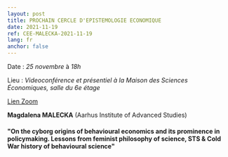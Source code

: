 ```yaml
---
layout: post
title: PROCHAIN CERCLE D'EPISTEMOLOGIE ECONOMIQUE
date: 2021-11-19
ref: CEE-MALECKA-2021-11-19
lang: fr
anchor: false
---
```


<i class="fas fa-table"></i> Date : _25 novembre_ à _18h_

<i class="fas fa-map-marked"></i> Lieu : _Videoconférence et présentiel à la Maison des Sciences Économiques, salle du 6e étage_

<i class="fas fa-video"></i> [Lien Zoom]( https://zoom.univ-paris1.fr/j/96444769746?pwd=Y05YU21KZWtYb1ZBMUhjWFBoeWhQZz099)

**Magdalena MALECKA** (Aarhus Institute of Advanced Studies)

####  "On the cyborg origins of behavioural economics and its prominence in policymaking. Lessons from feminist philosophy of science, STS & Cold War history of behavioural science"
